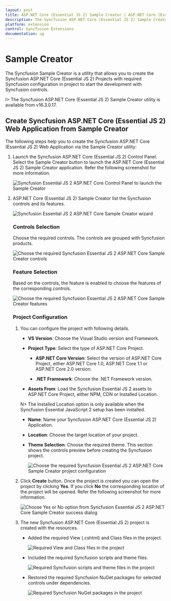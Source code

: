 ```yaml
---
layout: post
title: ASP.NET Core (Essential JS 2) Sample Creator | ASP.NET Core (Essential JS 2) | Syncfusion
description: The Syncfusion ASP.NET Core (Essential JS 2) Sample Creator is a utility that allows you to create the Syncfusion ASP.NET Core (Essential JS 2) Projects with required Syncfusion configuration in project to start the development with Syncfusion controls
platform: extension
control: Syncfusion Extensions
documentation: ug
---
```


# Sample Creator

The Syncfusion Sample Creator is a utility that allows you to create the Syncfusion ASP.NET Core (Essential JS 2) Projects with required Syncfusion configuration in project to start the development with Syncfusion controls.

I> The Syncfusion ASP.NET Core (Essential JS 2) Sample Creator utility is available from v16.3.0.17.

## Create Syncfusion ASP.NET Core (Essential JS 2) Web Application from Sample Creator

The following steps help you to create the Syncfusion ASP.NET Core (Essential JS 2) Web Application via the Sample Creator utility:

1. Launch the Syncfusion ASP.NET Core (Essential JS 2) Control Panel. Select the Sample Creator button to launch the ASP.NET Core (Essential JS 2) Sample Creator application. Refer the following screenshot for more information. 

   ![Syncfusion Essential JS 2 ASP.NET Core Control Panel to launch the Sample Creator](Sample-Creator_images\SampleCreator-img1.jpg)

2. ASP.NET Core (Essential JS 2) Sample Creator list the Syncfusion controls and its features. 

   ![Syncfusion Essential JS 2 ASP.NET Core Sample Creator wizard](Sample-Creator_images\SampleCreator-img2.jpg)

   ### Controls Selection

   Choose the required controls. The controls are grouped with Syncfusion products.

   ![Choose the required Syncfusion Essential JS 2 ASP.NET Core Sample Creator controls](Sample-Creator_images\SampleCreator-img3.jpg)

   ### Feature Selection

   Based on the controls, the feature is enabled to choose the features of the corresponding controls.

   ![Choose the required Syncfusion Essential JS 2 ASP.NET Core Sample Creator features](Sample-Creator_images\SampleCreator-img4.jpg)

   ### Project Configuration

   1. You can configure the project with following details.

      * **VS Version**: Choose the Visual Studio version and Framework.
      * **Project Type**: Select the type of ASP.NET Core Project.

        * **ASP.NET Core Version**: Select the version of ASP.NET Core Project, either ASP.NET Core 1.0, ASP.NET Core 1.1 or ASP.NET Core 2.0 version.

        * **.NET Framework**: Choose the .NET Framework version.

      * **Assets From**: Load the Syncfusion Essential JS 2 assets to ASP.NET Core Project, either NPM, CDN or Installed Location.

      N> The Installed Location option is only available when the Syncfusion Essential JavaScript 2 setup has been installed.

      *	**Name**: Name your Syncfusion ASP.NET Core (Essential JS 2) Application.
      *	**Location**: Choose the target location of your project.
      *	**Theme Selection**: Choose the required theme. This section shows the controls preview before creating the Syncfusion project.

        ![Choose the required Syncfusion Essential JS 2 ASP.NET Core Sample Creator project configuration](Sample-Creator_images\SampleCreator-img5.jpg)

   2. Click **Create** button. Once the project is created you can open the project by clicking **Yes**. If you click **No** the corresponding location of the project will be opened. Refer the following screenshot for more information.

      ![Choose Yes or No option from Syncfusion Essential JS 2 ASP.NET Core Sample Creator success dialog](Sample-Creator_images\SampleCreator-img9.png)

   3. The new Syncfusion ASP.NET Core (Essential JS 2) project is created with the resources.

      * Added the required View (.cshtml) and Class files in the project.
  
        ![Required View and Class files in the project](Sample-Creator_images\SampleCreator-img6.jpg)

      * Included the required Syncfusion scripts and theme files.
  
        ![Required Syncfusion scripts and theme files in the project](Sample-Creator_images\SampleCreator-img7.jpg)

      * Restored the required Syncfusion NuGet packages for selected controls under dependencies.
 
        ![Required Syncfusion NuGet packages in the project](Sample-Creator_images\SampleCreator-img8.jpg)  
